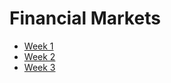 # Financial Markets

- [Week 1](https://github.com/hungrypc/notes/blob/master/root/financial_markets/week_1.md)
- [Week 2](https://github.com/hungrypc/notes/blob/master/root/financial_markets/week_2.md)
- [Week 3](https://github.com/hungrypc/notes/blob/master/root/financial_markets/week_3.md)